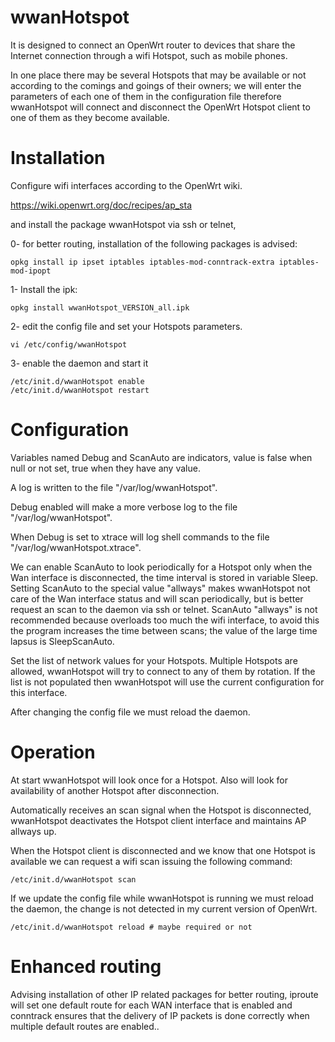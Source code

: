 # wwanHotspot

It is designed to connect an OpenWrt router to devices that share the Internet connection through a wifi Hotspot, such as mobile phones.

In one place there may be several Hotspots that may be available or not according to the comings and goings of their owners; we will enter the parameters of each one of them in the configuration file therefore wwanHotspot will connect and disconnect the OpenWrt Hotspot client to one of them as they become available.

# Installation
Configure wifi interfaces according to the OpenWrt wiki.

https://wiki.openwrt.org/doc/recipes/ap_sta

and install the package wwanHotspot via ssh or telnet,

0- for better routing, installation of the following packages is advised:
   ```
   opkg install ip ipset iptables iptables-mod-conntrack-extra iptables-mod-ipopt
   ```
1- Install the ipk:
   ```
   opkg install wwanHotspot_VERSION_all.ipk
   ```
2- edit the config file and set your Hotspots parameters.
   ```
   vi /etc/config/wwanHotspot
   ```

3- enable the daemon and start it
   ```
   /etc/init.d/wwanHotspot enable
   /etc/init.d/wwanHotspot restart
   ```
# Configuration

Variables named Debug and ScanAuto are indicators, value is false when null or not set, true when they have any value.

A log is written to the file "/var/log/wwanHotspot".

Debug enabled will make a more verbose log to the file "/var/log/wwanHotspot".

When Debug is set to xtrace will log shell commands to the file "/var/log/wwanHotspot.xtrace".

We can enable ScanAuto to look periodically for a Hotspot only when the Wan interface is disconnected, the time interval is stored in variable Sleep. Setting ScanAuto to the special value "allways" makes wwanHotspot not care of the Wan interface status and will scan periodically, but is better request an scan to the daemon via ssh or telnet. ScanAuto "allways" is not recommended because overloads too much the wifi interface, to avoid this the program increases the time between scans; the value of the large time lapsus is SleepScanAuto.

Set the list of network values for your Hotspots. Multiple Hotspots are allowed, wwanHotspot will try to connect to any of them by rotation. If the list is not populated then wwanHotspot will use the current configuration for this interface.

After changing the config file we must reload the daemon.

# Operation

At start wwanHotspot will look once for a Hotspot.
Also will look for availability of another Hotspot after disconnection.

Automatically receives an scan signal when the Hotspot is disconnected, wwanHotspot deactivates the Hotspot client interface and maintains AP allways up.

When the Hotspot client is disconnected and we know that one Hotspot is available we can request a wifi scan issuing the following command:
   ```
   /etc/init.d/wwanHotspot scan
   ```
If we update the config file while wwanHotspot is running we must reload the daemon,
the change is not detected in my current version of OpenWrt.
   ```
   /etc/init.d/wwanHotspot reload # maybe required or not
   ```
# Enhanced routing

Advising installation of other IP related packages for better routing,
iproute will set one default route for each WAN interface that is enabled
and conntrack ensures that the delivery of IP packets is done correctly
when multiple default routes are enabled..

